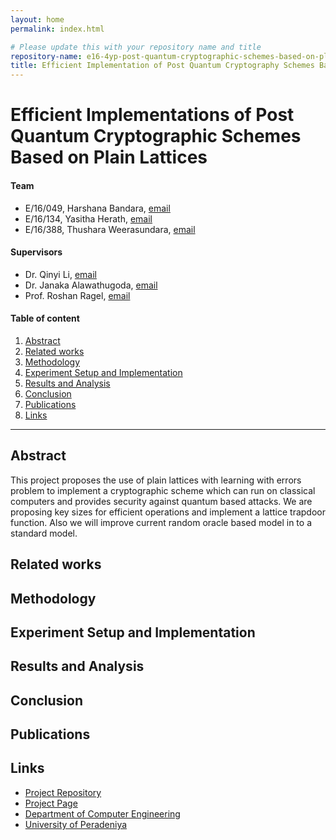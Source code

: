 ```yaml
---
layout: home
permalink: index.html

# Please update this with your repository name and title
repository-name: e16-4yp-post-quantum-cryptographic-schemes-based-on-plain-lattices
title: Efficient Implementation of Post Quantum Cryptography Schemes Based on Plain Lattices
---
```


[comment]: # "This is the standard layout for the project, but you can clean this and use your own template"

# Efficient Implementations of Post Quantum Cryptographic Schemes Based on Plain Lattices


#### Team

- E/16/049, Harshana Bandara, [email](mailto:e16049@eng.pdn.ac.lk)
- E/16/134, Yasitha Herath, [email](mailto:e16134@eng.pdn.ac.lk)
- E/16/388, Thushara Weerasundara, [email](mailto:e16388@eng.pdn.ac.lk) 

#### Supervisors

- Dr. Qinyi Li, [email](mailto:qinyi.li@griffith.edu.au)
- Dr. Janaka Alawathugoda, [email](mailto:alawatugoda@eng.pdn.ac.lk)
- Prof. Roshan Ragel, [email](mailto:roshanr@eng.pdn.ac.lk)

#### Table of content

1. [Abstract](#abstract)
2. [Related works](#related-works)
3. [Methodology](#methodology)
4. [Experiment Setup and Implementation](#experiment-setup-and-implementation)
5. [Results and Analysis](#results-and-analysis)
6. [Conclusion](#conclusion)
7. [Publications](#publications)
8. [Links](#links)

---


## Abstract

This project proposes the use of plain lattices with learning with errors problem to implement a cryptographic scheme which can run on classical computers and provides security against quantum based attacks. We are proposing key sizes for efficient operations and implement a lattice trapdoor function. Also we will improve current random oracle based model in to a standard model. 

## Related works

## Methodology

## Experiment Setup and Implementation

## Results and Analysis

## Conclusion

## Publications
[//]: # "Note: Uncomment each once you uploaded the files to the repository"

<!-- 1. [Semester 7 report](./) -->
<!-- 2. [Semester 7 slides](./) -->
<!-- 3. [Semester 8 report](./) -->
<!-- 4. [Semester 8 slides](./) -->
<!-- 5. Author 1, Author 2 and Author 3 "Research paper title" (2021). [PDF](./). -->


## Links

[//]: # ( NOTE: EDIT THIS LINKS WITH YOUR REPO DETAILS )

- [Project Repository](https://github.com/cepdnaclk/e16-4yp-post-quantum-cryptographic-schemes-based-on-plain-lattices)
- [Project Page](https://cepdnaclk.github.io/e16-4yp-post-quantum-cryptographic-schemes-based-on-plain-lattices/)
- [Department of Computer Engineering](http://www.ce.pdn.ac.lk/)
- [University of Peradeniya](https://eng.pdn.ac.lk/)

[//]: # "Please refer this to learn more about Markdown syntax"
[//]: # "https://github.com/adam-p/markdown-here/wiki/Markdown-Cheatsheet"
